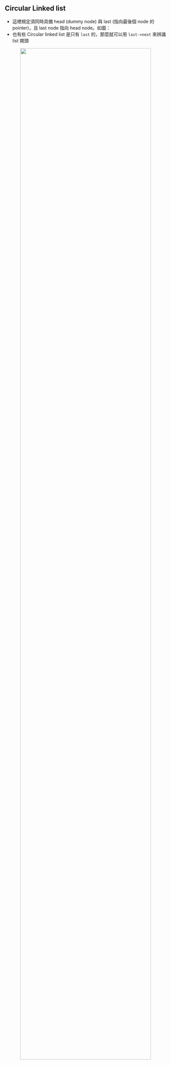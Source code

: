 ## Circular Linked list

+ 這裡規定須同時具備 head (dummy node) 與 last (指向最後個 node 的 pointer)，且 last node 指向 head node。如圖：
+ 也有些 Circular linked list 是只有 `last` 的，那麼就可以用 `last->next` 來辨識 list 開頭

<p align="center">
  <img src=https://user-images.githubusercontent.com/26008008/191696363-7b3721fa-84e7-4970-8190-b4a82f2963ed.png width="90%">
</p>
